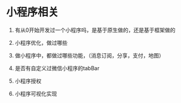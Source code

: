 #  小程序相关

1. 有从0开始开发过一个小程序吗，是基于原生做的，还是基于框架做的

2. 小程序优化，做过哪些

3. 做小程序中，都做过哪些功能，（消息订阅，分享，支付，地图）

4. 是否有自定义过微信小程序的tabBar

5. 小程序授权

6. 小程序可视化实现